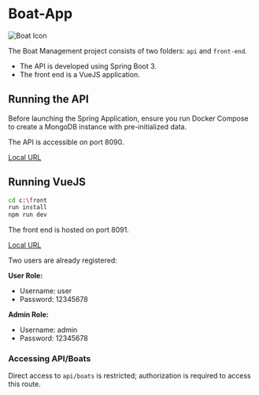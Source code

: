 # Boat-App

![Boat Icon](/front/public/boat.ico)

The Boat Management project consists of two folders: `api` and `front-end`.

- The API is developed using Spring Boot 3.
- The front end is a VueJS application.

## Running the API

Before launching the Spring Application, ensure you run Docker Compose to create a MongoDB instance with pre-initialized data.

The API is accessible on port 8090.

[Local URL]('http://localhost:809O/')


## Running VueJS

```bash
cd c:\front
run install
npm run dev
```  

The front end is hosted on port 8091.

[Local URL]('http://localhost:8091/')

Two users are already registered:

**User Role:**
- Username: user
- Password: 12345678

**Admin Role:**
- Username: admin
- Password: 12345678

### Accessing API/Boats

Direct access to `api/boats` is restricted; authorization is required to access this route.
